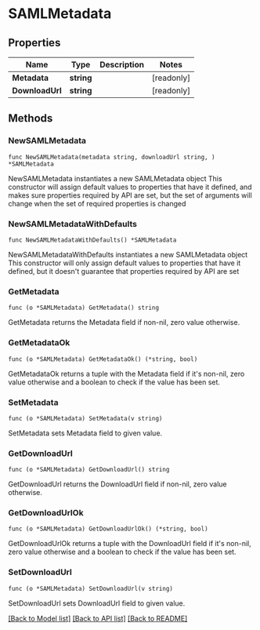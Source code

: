 # SAMLMetadata

## Properties

Name | Type | Description | Notes
------------ | ------------- | ------------- | -------------
**Metadata** | **string** |  | [readonly] 
**DownloadUrl** | **string** |  | [readonly] 

## Methods

### NewSAMLMetadata

`func NewSAMLMetadata(metadata string, downloadUrl string, ) *SAMLMetadata`

NewSAMLMetadata instantiates a new SAMLMetadata object
This constructor will assign default values to properties that have it defined,
and makes sure properties required by API are set, but the set of arguments
will change when the set of required properties is changed

### NewSAMLMetadataWithDefaults

`func NewSAMLMetadataWithDefaults() *SAMLMetadata`

NewSAMLMetadataWithDefaults instantiates a new SAMLMetadata object
This constructor will only assign default values to properties that have it defined,
but it doesn't guarantee that properties required by API are set

### GetMetadata

`func (o *SAMLMetadata) GetMetadata() string`

GetMetadata returns the Metadata field if non-nil, zero value otherwise.

### GetMetadataOk

`func (o *SAMLMetadata) GetMetadataOk() (*string, bool)`

GetMetadataOk returns a tuple with the Metadata field if it's non-nil, zero value otherwise
and a boolean to check if the value has been set.

### SetMetadata

`func (o *SAMLMetadata) SetMetadata(v string)`

SetMetadata sets Metadata field to given value.


### GetDownloadUrl

`func (o *SAMLMetadata) GetDownloadUrl() string`

GetDownloadUrl returns the DownloadUrl field if non-nil, zero value otherwise.

### GetDownloadUrlOk

`func (o *SAMLMetadata) GetDownloadUrlOk() (*string, bool)`

GetDownloadUrlOk returns a tuple with the DownloadUrl field if it's non-nil, zero value otherwise
and a boolean to check if the value has been set.

### SetDownloadUrl

`func (o *SAMLMetadata) SetDownloadUrl(v string)`

SetDownloadUrl sets DownloadUrl field to given value.



[[Back to Model list]](../README.md#documentation-for-models) [[Back to API list]](../README.md#documentation-for-api-endpoints) [[Back to README]](../README.md)


